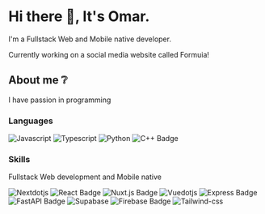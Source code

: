# Hi there 👋, It's Omar.
I'm a Fullstack Web and Mobile native developer. 

Currently working on a social media website called Formuia!

## About me ❔
I have passion in programming

### Languages
![Javascript](https://img.shields.io/badge/JavaScript-F7DF1E.svg?style=for-the-badge&logo=JavaScript&logoColor=black)
![Typescript](https://img.shields.io/badge/TypeScript-3178C6.svg?style=for-the-badge&logo=TypeScript&logoColor=white)
![Python](https://img.shields.io/badge/Python-3776AB?logo=python&logoColor=fff&style=for-the-badge)
![C++ Badge](https://img.shields.io/badge/C%2B%2B-00599C?logo=cplusplus&logoColor=fff&style=for-the-badge)

### Skills
Fullstack Web development and Mobile native

![Nextdotjs](https://img.shields.io/badge/next-000000?style=for-the-badge&logo=nextdotjs&logoColor=white)
![React Badge](https://img.shields.io/badge/React-61DAFB?logo=react&logoColor=000&style=for-the-badge)
![Nuxt.js Badge](https://img.shields.io/badge/Nuxt.js-00DC82?logo=nuxtdotjs&logoColor=fff&style=for-the-badge)
![Vuedotjs](https://img.shields.io/badge/vue-4FC08D?style=for-the-badge&logo=vuedotjs&logoColor=white)
![Express Badge](https://img.shields.io/badge/Express-000?logo=express&logoColor=fff&style=for-the-badge)
![FastAPI Badge](https://img.shields.io/badge/FastAPI-009688?logo=fastapi&logoColor=fff&style=for-the-badge)
![Supabase](https://img.shields.io/badge/supabase-4FC08D?style=for-the-badge&logo=supabase&logoColor=white)
![Firebase Badge](https://img.shields.io/badge/Firebase-FFCA28?logo=firebase&logoColor=000&style=for-the-badge)
![Tailwind-css](https://img.shields.io/badge/tailwind_css-06B6D4?style=for-the-badge&logo=tailwind-css&logoColor=white)


<!--
**gamerlord295/gamerlord295** is a ✨ _special_ ✨ repository because its `README.md` (this file) appears on your GitHub profile.

Here are some ideas to get you started:

- 🔭 I’m currently working on ...
- 🌱 I’m currently learning ...
- 👯 I’m looking to collaborate on ...
- 🤔 I’m looking for help with ...
- 💬 Ask me about ...
- 📫 How to reach me: ...
- 😄 Pronouns: ...
- ⚡ Fun fact: ...
-->
